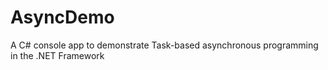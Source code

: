 # AsyncDemo
A C# console app to demonstrate Task-based asynchronous programming in the .NET Framework
